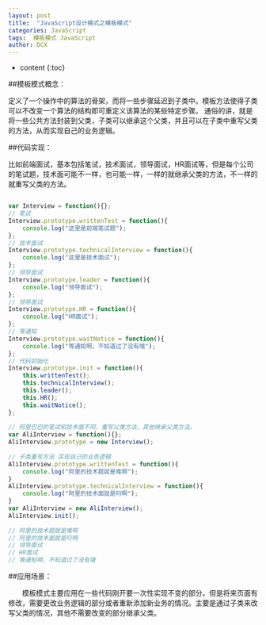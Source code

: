 ```yaml
---
layout: post
title:  "JavaScript设计模式之模板模式"
categories: JavaScript
tags:  模板模式 JavaScript
author: DCX
---
```


* content
{:toc}

##模板模式概念：

 定义了一个操作中的算法的骨架，而将一些步骤延迟到子类中。模板方法使得子类可以不改变一个算法的结构即可重定义该算法的某些特定步骤。
 通俗的讲，就是将一些公共方法封装到父类，子类可以继承这个父类，并且可以在子类中重写父类的方法，从而实现自己的业务逻辑。

##代码实现：

比如前端面试，基本包括笔试，技术面试，领导面试，HR面试等，但是每个公司的笔试题，技术面可能不一样，也可能一样，一样的就继承父类的方法，不一样的就重写父类的方法。
```js

var Interview = function(){};  
// 笔试  
Interview.prototype.writtenTest = function(){  
    console.log("这里是前端笔试题");  
};  
// 技术面试  
Interview.prototype.technicalInterview = function(){  
    console.log("这里是技术面试");  
};   
// 领导面试  
Interview.prototype.leader = function(){  
    console.log("领导面试");  
};  
// 领导面试  
Interview.prototype.HR = function(){  
    console.log("HR面试");  
};  
// 等通知  
Interview.prototype.waitNotice = function(){  
    console.log("等通知啊，不知道过了没有哦");  
};  
// 代码初始化  
Interview.prototype.init = function(){  
    this.writtenTest();  
    this.technicalInterview();  
    this.leader();  
    this.HR();  
    this.waitNotice();  
};  
  
// 阿里巴巴的笔试和技术面不同，重写父类方法，其他继承父类方法。  
var AliInterview = function(){};  
AliInterview.prototype = new Interview();  
  
// 子类重写方法 实现自己的业务逻辑  
AliInterview.prototype.writtenTest = function(){  
    console.log("阿里的技术题就是难啊");  
}  
AliInterview.prototype.technicalInterview = function(){  
    console.log("阿里的技术面就是叼啊");  
}  
var AliInterview = new AliInterview();  
AliInterview.init();  
  
// 阿里的技术题就是难啊  
// 阿里的技术面就是叼啊  
// 领导面试  
// HR面试  
// 等通知啊，不知道过了没有哦  

```
##应用场景：

　　模板模式主要应用在一些代码刚开要一次性实现不变的部分。但是将来页面有修改，需要更改业务逻辑的部分或者重新添加新业务的情况。主要是通过子类来改写父类的情况，其他不需要改变的部分继承父类。



